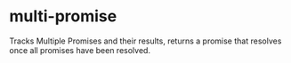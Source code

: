 # multi-promise

Tracks Multiple Promises and their results, returns a promise that resolves once all promises have been resolved.